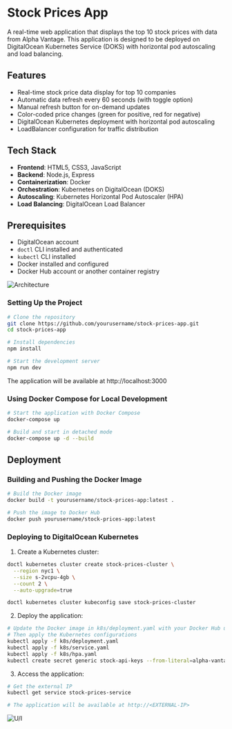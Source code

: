 # Stock Prices App
A real-time web application that displays the top 10 stock prices with data from Alpha Vantage. This application is designed to be deployed on DigitalOcean Kubernetes Service (DOKS) with horizontal pod autoscaling and load balancing.

## Features
- Real-time stock price data display for top 10 companies
- Automatic data refresh every 60 seconds (with toggle option)
- Manual refresh button for on-demand updates
- Color-coded price changes (green for positive, red for negative)
- DigitalOcean Kubernetes deployment with horizontal pod autoscaling
- LoadBalancer configuration for traffic distribution

## Tech Stack
- **Frontend**: HTML5, CSS3, JavaScript
- **Backend**: Node.js, Express
- **Containerization**: Docker
- **Orchestration**: Kubernetes on DigitalOcean (DOKS)
- **Autoscaling**: Kubernetes Horizontal Pod Autoscaler (HPA)
- **Load Balancing**: DigitalOcean Load Balancer

## Prerequisites
- DigitalOcean account
- `doctl` CLI installed and authenticated
- `kubectl` CLI installed
- Docker installed and configured
- Docker Hub account or another container registry

![Architecture](https://github.com/user-attachments/assets/f07c5f9e-0c5c-4bcb-8490-812906b71ceb)

### Setting Up the Project
```bash
# Clone the repository
git clone https://github.com/yourusername/stock-prices-app.git
cd stock-prices-app

# Install dependencies
npm install

# Start the development server
npm run dev
```

The application will be available at http://localhost:3000

### Using Docker Compose for Local Development
```bash
# Start the application with Docker Compose
docker-compose up

# Build and start in detached mode
docker-compose up -d --build
```

## Deployment
### Building and Pushing the Docker Image
```bash
# Build the Docker image
docker build -t yourusername/stock-prices-app:latest .

# Push the image to Docker Hub
docker push yourusername/stock-prices-app:latest
```

### Deploying to DigitalOcean Kubernetes
1. Create a Kubernetes cluster:
```bash
doctl kubernetes cluster create stock-prices-cluster \
  --region nyc1 \
  --size s-2vcpu-4gb \
  --count 2 \
  --auto-upgrade=true

doctl kubernetes cluster kubeconfig save stock-prices-cluster
```

2. Deploy the application:
```bash
# Update the Docker image in k8s/deployment.yaml with your Docker Hub username
# Then apply the Kubernetes configurations
kubectl apply -f k8s/deployment.yaml
kubectl apply -f k8s/service.yaml
kubectl apply -f k8s/hpa.yaml
kubectl create secret generic stock-api-keys --from-literal=alpha-vantage-key=<API_KEY>
```

3. Access the application:
```bash
# Get the external IP
kubectl get service stock-prices-service

# The application will be available at http://<EXTERNAL-IP>
```

![U/I](https://github.com/user-attachments/assets/00d1855f-458a-46f6-8dde-2a537174b836)